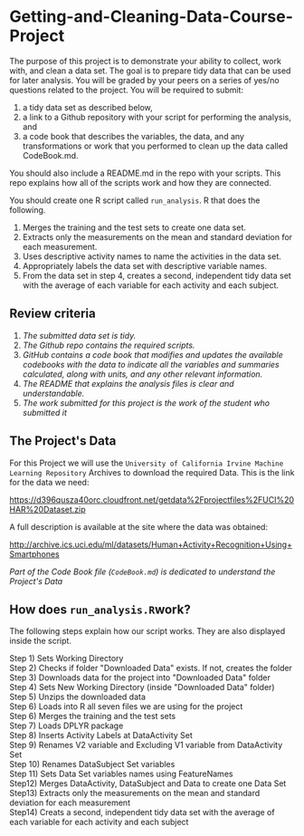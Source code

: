 # Getting-and-Cleaning-Data-Course-Project
The purpose of this project is to demonstrate your ability to collect, work with, and clean a data set. The goal is to prepare tidy data that can be used for later analysis. You will be graded by your peers on a series of yes/no questions related to the project. You will be required to submit: 

1. a tidy data set as described below, 
2. a link to a Github repository with your script for performing the analysis, and 
3. a code book that describes the variables, the data, and any transformations or work that you performed to clean up the data called CodeBook.md. 

You should also include a README.md in the repo with your scripts. This repo explains how all of the scripts work and how they are connected.

You should create one R script called ```run_analysis```.
R that does the following. 

1. Merges the training and the test sets to create one data set.
2. Extracts only the measurements on the mean and standard deviation for each measurement. 
3. Uses descriptive activity names to name the activities in the data set.
4. Appropriately labels the data set with descriptive variable names. 
5. From the data set in step 4, creates a second, independent tidy data set with the average of each variable for each activity and each subject.
 
## Review criteria

1. *The submitted data set is tidy.*
2. *The Github repo contains the required scripts.*
3. *GitHub contains a code book that modifies and updates the available codebooks with the data to indicate all the variables and summaries calculated, along with units, and any other relevant information.*
4. *The README that explains the analysis files is clear and understandable.*
5. *The work submitted for this project is the work of the student who submitted it*

## The Project's Data

For this Project we will use the `University of California Irvine Machine Learning Repository` Archives to download the required Data. This is the link for the data we need:

<https://d396qusza40orc.cloudfront.net/getdata%2Fprojectfiles%2FUCI%20HAR%20Dataset.zip>

A full description is available at the site where the data was obtained:

<http://archive.ics.uci.edu/ml/datasets/Human+Activity+Recognition+Using+Smartphones>

*Part of the Code Book file (`CodeBook.md`) is dedicated to understand the Project's Data* 

## How does `run_analysis.R`work?

The following steps explain how our script works. They are also displayed inside the script.

Step 1) Sets Working Directory  
Step 2) Checks if folder "Downloaded Data" exists. If not, creates the folder  
Step 3) Downloads data for the project into "Downloaded Data" folder  
Step 4) Sets New Working Directory (inside "Downloaded Data" folder)  
Step 5) Unzips the downloaded data  
Step 6) Loads into R all seven files we are using for the project  
Step 6) Merges the training and the test sets  
Step 7) Loads DPLYR package  
Step 8) Inserts Activity Labels at DataActivity Set  
Step 9) Renames V2 variable and Excluding V1 variable from DataActivity Set  
Step 10) Renames DataSubject Set variables  
Step 11) Sets Data Set variables names using FeatureNames  
Step12) Merges DataActivity, DataSubject and Data to create one Data Set  
Step13) Extracts only the measurements on the mean and standard deviation for each measurement  
Step14) Creats a second, independent tidy data set with the average of each variable for each activity and each subject  
